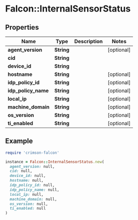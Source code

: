# Falcon::InternalSensorStatus

## Properties

| Name | Type | Description | Notes |
| ---- | ---- | ----------- | ----- |
| **agent_version** | **String** |  | [optional] |
| **cid** | **String** |  |  |
| **device_id** | **String** |  |  |
| **hostname** | **String** |  | [optional] |
| **idp_policy_id** | **String** |  | [optional] |
| **idp_policy_name** | **String** |  | [optional] |
| **local_ip** | **String** |  | [optional] |
| **machine_domain** | **String** |  | [optional] |
| **os_version** | **String** |  | [optional] |
| **ti_enabled** | **String** |  | [optional] |

## Example

```ruby
require 'crimson-falcon'

instance = Falcon::InternalSensorStatus.new(
  agent_version: null,
  cid: null,
  device_id: null,
  hostname: null,
  idp_policy_id: null,
  idp_policy_name: null,
  local_ip: null,
  machine_domain: null,
  os_version: null,
  ti_enabled: null
)
```


